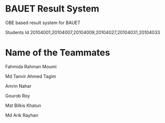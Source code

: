 # BAUET Result System
OBE based result system for BAUET

Students Id 20104001,20104007,20104009,20104027,20104031,20104033

# Name of the Teammates

Fahmida Rahman Moumi

Md Tanvir Ahmed Tagim

Amrin Nahar

Gourob Roy

Mst Bilkis Khatun

Md Arik Rayhan
